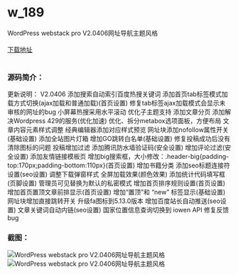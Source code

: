 # w_189
WordPress webstack pro V2.0406网址导航主题风格
<br/></br>
[下载地址](https://www.uuid2.com/189.html "下载地址")
<br/></br>
<h3>源码简介：</h3>
<p>更新说明：
V2.0406
添加搜索自动索引百度热搜关键词
添加首页tab标签模式加载方式切换(ajax加载和普通加载)(首页设置)
修复tab标签ajax加载模式会显示未审核的网址的bug
小屏幕热搜采用水平滚动
优化子主题支持
添加文章分页
添加解决Wordpress 429的服务(优化加速)
优化、拆分metabox选项面板，方便布局
文章内容元素样式调整
经典编辑器添加对应样式预览
网址块添加nofollow属性开关(基础设置)
添加全站图片灯箱
增加GO跳转白名单(基础设置)
修复投稿成功后没有清除图标的问题
投稿增加过滤
添加腾讯防水墙验证码(安全设置)
增加评论过滤(安全设置)
添加友情链接模板页
增加big搜索框，大小修改：.header-big{padding-top:170px;padding-bottom:110px}(首页设置)
增加书籍分类
添加seo标题连接符设置(seo设置)
调整下载弹窗样式
全屏加载效果(颜色效果)
添加统计代码填写框(页脚设置)
管理员可见替换为默认的私密模式
增加首页排序规则设置(首页设置)
增加首页置顶文章前排显示(首页设置)
增加“置顶”和 “new” 标签显示(基础设置)
网址块增加直接跳转开关
升级fa图标到5.13.0版本
增加百度站长自动推送(seo设置)
文章关键词自动内链(seo设置)
国家位置信息查询切换到 iowen API
修复反馈bug<p>
<h3>截图：</h3>
<img src="https://www.uuid2.com/wp-content/uploads/img/202106/6263e6c971.jpg" alt="WordPress webstack pro V2.0406网址导航主题风格"><img src="https://www.uuid2.com/wp-content/uploads/img/202105/381b4aa377.jpg" alt="WordPress webstack pro V2.0406网址导航主题风格">

